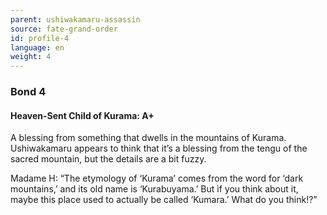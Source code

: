 ```yaml
---
parent: ushiwakamaru-assassin
source: fate-grand-order
id: profile-4
language: en
weight: 4
---
```


### Bond 4

#### Heaven-Sent Child of Kurama: A+

A blessing from something that dwells in the mountains of Kurama.
Ushiwakamaru appears to think that it’s a blessing from the tengu of the sacred mountain, but the details are a bit fuzzy.

Madame H: “The etymology of ‘Kurama’ comes from the word for ‘dark mountains,’ and its old name is ‘Kurabuyama.’ But if you think about it, maybe this place used to actually be called ‘Kumara.’ What do you think!?”
